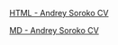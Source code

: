 [HTML - Andrey Soroko CV](https://andreyso1.github.io/my_cv/cv-html/)

[MD - Andrey Soroko CV](https://andreyso1.github.io/my_cv/cv-md)